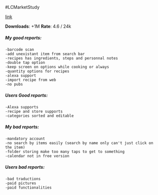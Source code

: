 #LCMarketStudy

[link]()

**Downloads**: +1M
**Rate**: 4.6 / 24k

##### My good reports:
	-barcode scan
	-add unexistant item from search bar
	-recipes has ingredients, steps and personnal notes
	-double tap option
	-keep screen on options while cooking or always
	-quantity options for recipes
	-alexa support
	-import recipe from web
	-no pubs

##### Users Good reports:
	-Alexa supports
	-recipe and store supports
	-categories sorted and editable

##### My bad reports:
	-mandatory account
	-no search by items easily (search by name only can't just click on the item)
	-folder storing make too many taps to get to something
	-calendar not in free version

##### Users bad reports:
	-bad traductions
	-paid pictures
	-paid functionalities